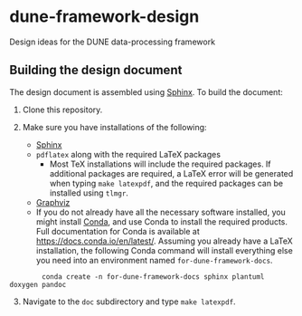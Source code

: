 # dune-framework-design
Design ideas for the DUNE data-processing framework

## Building the design document

The design document is assembled using [Sphinx](https://www.sphinx-doc.org/en/master/index.html).
To build the document: 

1. Clone this repository.

2. Make sure you have installations of the following:

    - [Sphinx](https://www.sphinx-doc.org/en/master/usage/installation.html)
    - `pdflatex` along with the required LaTeX packages
      - Most TeX installations will include the required packages.
      If additional packages are required, a LaTeX error will be generated when typing `make latexpdf`, and the required packages can be installed using `tlmgr`.
    - [Graphviz](https://graphviz.org/download/)
    - If you do not already have all the necessary software installed, you might install [Conda](https://conda-forge.org/download/), and use Conda to install the required products. Full documentation for Conda is available at https://docs.conda.io/en/latest/.  Assuming you already have a LaTeX installation, the following Conda command will install everything else you need into an environment named `for-dune-framework-docs`.
```
        conda create -n for-dune-framework-docs sphinx plantuml doxygen pandoc
```

3. Navigate to the `doc` subdirectory and type `make latexpdf`.
